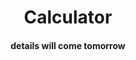 <h1 align = "center">Calculator</h>
<h4 align = "center" color = "RED">details will come tomorrow</h4>
